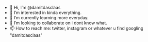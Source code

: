 - 👋 Hi, I’m @damitdasclaas
- 👀 I’m interested in kinda everything.
- 🌱 I’m currently learning more everyday.
- 💞️ I’m looking to collaborate on i dont know what.
- 📫 How to reach me: twitter, instagram or whatever u find googling "damitdasclaas"

<!---
damitdasclaas/damitdasclaas is a ✨ special ✨ repository because its `README.md` (this file) appears on your GitHub profile.
You can click the Preview link to take a look at your changes.
--->
